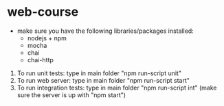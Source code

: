 # web-course

* make sure you have the following libraries/packages installed:
  - nodejs + npm
  - mocha
  - chai
  - chai-http

1. To run unit tests: type in main folder "npm run-script unit"
2. To run web server: type in main folder "npm run-script start"
3. To run integration tests: type in main folder "npm run-script int" (make sure the server is up with "npm start")
